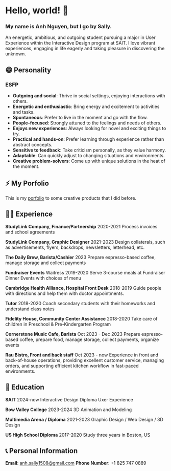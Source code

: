 # Hello, world! 👋

###  My name is Anh Nguyen, but I go by Sally.

An energetic, ambitious, and outgoing student pursuing a major in User Experience within the Interactive Design program at SAIT. I love vibrant experiences, engaging in life eagerly and taking pleasure in discovering the unknown.


## 😄 Personality

### ESFP

- **Outgoing and social**: Thrive in social settings, enjoying interactions with others.
- **Energetic and enthusiastic**: Bring energy and excitement to activities and tasks.
- **Spontaneous**: Prefer to live in the moment and go with the flow.
- **People-focused**: Strongly attuned to the feelings and needs of others.
- **Enjoys new experiences**: Always looking for novel and exciting things to try.
- **Practical and hands-on**: Prefer learning through experience rather than abstract concepts.
- **Sensitive to feedback**: Take criticism personally, as they value harmony.
- **Adaptable**: Can quickly adjust to changing situations and environments.
- **Creative problem-solvers**: Come up with unique solutions in the heat of the moment.


## ⚡ My Porfolio

This is my [porfolio](https://www.behance.net/sallynguyen5) to some creative products that I did before.


## 👩‍💻 Experience

**StudyLink Company, Finance/Partnership**
2020-2021
Process invoices and school agreements

**StudyLink Company, Graphic Designer**
2021-2023
Design collaterals, such as advertisements,
flyers, backdrops, newsletters, letterhead, etc.

**The Daily Brew, Barista/Cashier**
2023
Prepare espresso-based coffee, manage
storage and collect payments

**Fundraiser Events**
Waitress
2019-2020
Serve 3-course meals at Fundraiser
Dinner Events with choices of menu

**Cambridge Health Alliance, Hospital Front Desk**
2018-2019
Guide people with directions and help
them with doctor appointments.

**Tutor**
2018-2020
Coach secondary students with their
homeworks and understand class notes

**Fidelity House, Community Center Assistance**
2018-2020
Take care of children in Preschool &
Pre-Kindergarten Program

**Cornerstone Music Cafe, Barista**
Oct 2023 - Dec 2023
Prepare espresso-based coffee, prepare food, manage
storage, collect payments, organize events

**Rau Bistro, Front and back staff**
Oct 2023 - now
Experience in front and back-of-house operations, providing excellent customer service, managing orders, and supporting efficient kitchen workflow in fast-paced environments.


## 🏫 Education

**SAIT**
2024-now
Interactive Design Diploma
Uxer Experience

**Bow Valley College**
2023-2024
3D Animation and Modeling

**Multimedia Arena / Diploma**
2021-2023
Graphic Design / Web Design / 3D Design

**US High School Diploma**
2017-2020
Study three years in Boston, US 


## 📞 Personal Information

**Email**: anh.sally1508@gmail.com
**Phone Number**: +1 825 747 0889

<!--
**SallyNguyen2002/SallyNguyen2002** is a ✨ _special_ ✨ repository because its `README.md` (this file) appears on your GitHub profile.

Here are some ideas to get you started:

- 🔭 I’m currently working on ...
- 🌱 I’m currently learning ...
- 👯 I’m looking to collaborate on ...
- 🤔 I’m looking for help with ...
- 💬 Ask me about ...
- 📫 How to reach me: ...
- 😄 Pronouns: ...
- ⚡ Fun fact: ...
-->
